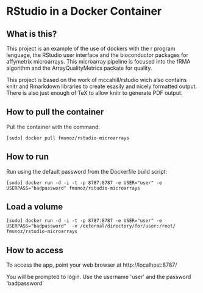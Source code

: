 # RStudio in a Docker Container

## What is this?
This project is an example of the use of dockers with the r program lenguage, 
the RStudio user interface and the bioconductor packages for affymetrix microarrays.
This microarray pipeline is focused into the fRMA algorithm and the ArrayQualityMetrics
packate for quality.

This project is based on the work of mccahill/rstudio wich also contains knitr and 
Rmarkdown libraries to create esasily and nicely formatted output. There is
also just enough of TeX to allow knitr to generate PDF output.

## How to pull the container
Pull the container with the command:

```
[sudo] docker pull fmunoz/rstudio-microarrays
```


## How to run
Run using the default password from the Dockerfile build script:

```
[sudo] docker run -d -i -t -p 8787:8787 -e USER="user" -e USERPASS="badpassword" fmunoz/rstudio-microarrays
```

## Load a volume

```
[sudo] docker run -d -i -t -p 8787:8787 -e USER="user" -e USERPASS="badpassword"  -v /external/directory/for/user:/root/ fmunoz/rstudio-microarrays
```

## How to access
To access the app, point your web browser at
http://localhost:8787/

You will be prompted to login. Use the username 'user' and the password 'badpassword'
